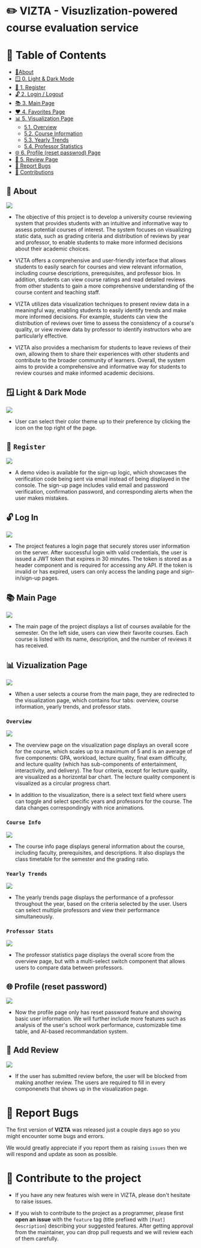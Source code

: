 # ✏️ VIZTA - Visuzlization-powered course evaluation service


# 📖 Table of Contents

- [🚀About](#About)
- [🪟 0. Light & Dark Mode](#lightdarkmode)
- [🔑 1. Register](#register)
- [🔓 2. Login / Logout](#loginandlogout)
- [📚 3. Main Page](#main)
- [❤️ 4. Favorites Page](#favorites)
- [📊 5. Visualization Page](#visualization)
	- [5.1. Overview](#overview)
	- [5.2. Course Information](#courseinfo)
	- [5.3. Yearly Trends](#yearlytrends)
	- [5.4. Professor Statistics](#professorstats)
- [🌐 6. Profile (reset passwrod) Page](#profile)
- [📕 5. Review Page](#review)
- [🚒 Report Bugs](#report-bugs)
- [💌 Contributions](#contributions)

  

## 🚀 About <a name="about"></a>

  
<img src="/img/Landing.png"/>


- The objective of this project is to develop a university course reviewing system that provides students with an intuitive and informative way to assess potential courses of interest. The system focuses on visualizing static data, such as grading criteria and distribution of reviews by year and professor, to enable students to make more informed decisions about their academic choices.

  

- VIZTA offers a comprehensive and user-friendly interface that allows students to easily search for courses and view relevant information, including course descriptions, prerequisites, and professor bios. In addition, students can view course ratings and read detailed reviews from other students to gain a more comprehensive understanding of the course content and teaching staff.

  

- VIZTA utilizes data visualization techniques to present review data in a meaningful way, enabling students to easily identify trends and make more informed decisions. For example, students can view the distribution of reviews over time to assess the consistency of a course's quality, or view review data by professor to identify instructors who are particularly effective.

  

- VIZTA also provides a mechanism for students to leave reviews of their own, allowing them to share their experiences with other students and contribute to the broader community of learners. Overall, the system aims to provide a comprehensive and informative way for students to review courses and make informed academic decisions.

  
## 🪟 Light & Dark Mode <a name="lightdarkmode"></a>
  
<img src="/img/lightdarkmode.gif"/>

- User can select their color theme up to their preference by clicking the icon on the top right of the page.

## 🔑 `Register` <a name="register"></a>


<img src="/img/signup.png"/>
  

- A demo video is available for the sign-up logic, which showcases the verification code being sent via email instead of being displayed in the console. The sign-up page includes valid email and password verification, confirmation password, and corresponding alerts when the user makes mistakes.


## 🔓 Log In  <a name="loginandlogout"></a>

  

<img src="/img/signin.png"/>

  

- The project features a login page that securely stores user information on the server. After successful login with valid credentials, the user is issued a JWT token that expires in 30 minutes. The token is stored as a header component and is required for accessing any API. If the token is invalid or has expired, users can only access the landing page and sign-in/sign-up pages.

## 📚 Main Page  <a name="main"></a>

  

<img src="/img/main.gif"/>

  

- The main page of the project displays a list of courses available for the semester. On the left side, users can view their favorite courses. Each course is listed with its name, description, and the number of reviews it has received.

  

## 📊 Vizualization Page  <a name="visualization"></a>

  

<img src="/img/visualization.gif"/>

  

- When a user selects a course from the main page, they are redirected to the visualization page, which contains four tabs: overview, course information, yearly trends, and professor stats.

  

### `Overview`  <a name="overview"></a>

  

<img src="/img/overview.gif"/>

  

- The overview page on the visualization page displays an overall score for the course, which scales up to a maximum of 5 and is an average of five components: GPA, workload, lecture quality, final exam difficulty, and lecture quality (which has sub-components of entertainment, interactivity, and delivery). The four criteria, except for lecture quality, are visualized as a horizontal bar chart. The lecture quality component is visualized as a circular progress chart.


- In addition to the visualization, there is a select text field where users can toggle and select specific years and professors for the course. The data changes correspondingly with nice animations.

  

### `Course Info`  <a name="courseinfo"></a>

  

<img src="/img/courseinfo.gif"/>

  

- The course info page displays general information about the course, including faculty, prerequisites, and descriptions. It also displays the class timetable for the semester and the grading ratio.

  

### `Yearly Trends`  <a name="yearlytrends"></a>

  

<img src="/img/yearlytrend.gif"/>

  

- The yearly trends page displays the performance of a professor throughout the year, based on the criteria selected by the user. Users can select multiple professors and view their performance simultaneously.

  

### `Professor Stats`  <a name="professorstats"></a>

  

<img src="/img/profstats.gif"/>

  

- The professor statistics page displays the overall score from the overview page, but with a multi-select switch component that allows users to compare data between professors.

  

## 🌐 Profile (reset password)  <a name="profile"></a>

  

<img src="/img/profile.gif"/>

  

- Now the profile page only has reset password feature and showing basic user information. We will further include more features such as analysis of the user's school work performance, customizable time table, and AI-based recommandation system.

  

## 📕 Add Review   <a name="review"></a>

  

<img src="/img/review.gif"/>

  

- If the user has submitted review before, the user will be blocked from making another review. The users are required to fill in every componenets that shows up in the visualization page.

# 🚒 Report Bugs <a name="report-bugs"></a>

The first version of **VIZTA** was released just a couple days ago so you might encounter some bugs and errors.

We would greatly appreciate if you report them as raising `issues` then we will respond and update as soon as possible.

# 💌 Contribute to the project <a name="contribution"></a>

- If you have any new features wish were in VIZTA, please don't hesitate to raise issues.

- If you wish to contribute to the project as a programmer, please first **open an issue** with the `feature` tag (title prefixed with `[Feat] description`) describing your suggested features. After getting approval from the maintainer, you can drop pull requests and we will review each of them carefully.